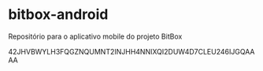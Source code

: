 # bitbox-android
Repositório para o aplicativo mobile do projeto BitBox

42JHVBWYLH3FQGZNQUMNT2INJHH4NNIXQI2DUW4D7CLEU246IJGQAAAA
